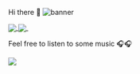 Hi there 👋
![banner](https://user-images.githubusercontent.com/46488832/159731149-0b29add4-8609-4368-b2aa-12eb056c5160.png)

<a href="https://github.com/Gui37">
  <img align="center" src="https://github-readme-stats.vercel.app/api?username=Gui37&show_icons=true&theme=radical&count_private=true" />
</a>
<a href="https://github.com/Gui37/Livraria_Academica">
  <img align="center" src="https://github-readme-stats.vercel.app/api/top-langs/?username=anuraghazra&layout=compact)](https://github.com/gui37" />
</a>
 

Feel free to listen to some music 🎧🎧

![](https://spotify-recently-played-readme.vercel.app/api?user=qm21a9v0hwm925b1b8ci6mcxa&width=800&count=3)
